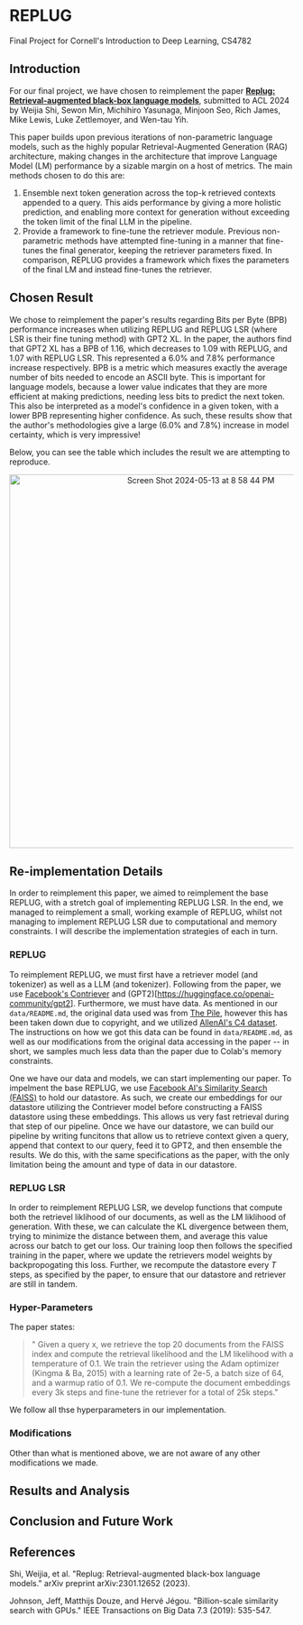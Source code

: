 # REPLUG
Final Project for Cornell's Introduction to Deep Learning, CS4782

## Introduction

For our final project, we have chosen to reimplement the paper [**Replug: Retrieval-augmented black-box language models**](https://arxiv.org/abs/2301.12652), submitted to ACL 2024 by Weijia Shi, Sewon Min, Michihiro Yasunaga, Minjoon Seo, Rich James, Mike Lewis, Luke Zettlemoyer, and Wen-tau Yih.

This paper builds upon previous iterations of non-parametric language models, such as the highly popular Retrieval-Augmented Generation (RAG) architecture, making changes in the architecture that improve Language Model (LM) performance by a sizable margin on a host of metrics. The main methods chosen to do this are:

1. Ensemble next token generation across the top-k retrieved contexts appended to a query. This aids performance by giving a more holistic prediction, and enabling more context for generation without exceeding the token limit of the final LLM in the pipeline.
2. Provide a framework to fine-tune the retriever module. Previous non-parametric methods have attempted fine-tuning in a manner that fine-tunes the final generator, keeping the retriever parameters fixed. In comparison, REPLUG provides a framework which fixes the parameters of the final LM and instead fine-tunes the retriever.

## Chosen Result

We chose to reimplement the paper's results regarding Bits per Byte (BPB) performance increases when utilizing REPLUG and REPLUG LSR (where LSR is their fine tuning method) with GPT2 XL. In the paper, the authors find that GPT2 XL has a BPB of 1.16, which decreases to 1.09 with REPLUG, and 1.07 with REPLUG LSR. This represented a 6.0% and 7.8% performance increase respectively. BPB is a metric which measures exactly the average number of bits needed to encode an ASCII byte. This is important for language models, because a lower value indicates that they are more efficient at making predictions, needing less bits to predict the next token. This also be interpreted as a model's confidence in a given token, with a lower BPB representing higher confidence. As such, these results show that the author's methodologies give a large (6.0% and 7.8%) increase in model certainty, which is very impressive! 

Below, you can see the table which includes the result we are attempting to reproduce.

<p align="center">
  <img width="663" alt="Screen Shot 2024-05-13 at 8 58 44 PM" src="https://github.com/SashaBoguraev/REPLUG/assets/52136865/ce661231-8270-44fe-8117-0b40289d73e4">
<p>
  
## Re-implementation Details

In order to reimplement this paper, we aimed to reimplement the base REPLUG, with a stretch goal of implementing REPLUG LSR. In the end, we managed to reimplement a small, working example of REPLUG, whilst not managing to implement REPLUG LSR due to computational and memory constraints. I will describe the implementation strategies of each in turn.

### REPLUG

To reimplement REPLUG, we must first have a retriever model (and tokenizer) as well as a LLM (and tokenizer). Following from the paper, we use [Facebook's Contriever](https://huggingface.co/facebook/contriever) and (GPT2)[https://huggingface.co/openai-community/gpt2]. Furthermore, we must have data. As mentioned in our `data/README.md`, the original data used was from [The Pile](https://pile.eleuther.ai/), however this has been taken down due to copyright, and we utilized [AllenAI's C4 dataset](https://huggingface.co/datasets/allenai/c4). The instructions on how we got this data can be found in `data/README.md`, as well as our modifications from the original data accessing in the paper -- in short, we samples much less data than the paper due to Colab's memory constraints.

One we have our data and models, we can start implementing our paper. To impelment the base REPLUG, we use [Facebook AI's Similarity Search (FAISS)](https://arxiv.org/abs/1702.08734) to hold our datastore. As such, we create our embeddings for our datastore utilizing the Contriever model before constructing a FAISS datastore using these embeddings. This allows us very fast retrieval during that step of our pipeline. Once we have our datastore, we can build our pipeline by writing funcitons that allow us to retrieve context given a query, append that context to our query, feed it to GPT2, and then ensemble the results. We do this, with the same specifications as the paper, with the only limitation being the amount and type of data in our datastore.

### REPLUG LSR 

In order to reimplement REPLUG LSR, we develop functions that compute both the retrievel liklihood of our documents, as well as the LM liklihood of generation. With these, we can calculate the KL divergence between them, trying to minimize the distance between them, and average this value across our batch to get our loss. Our training loop then follows the specified training in the paper, where we update the retrievers model weights by backpropogating this loss. Further, we recompute the datastore every _T_ steps, as specified by the paper, to ensure that our datastore and retriever are still in tandem.

### Hyper-Parameters

The paper states:

> " Given a query x, we retrieve the top 20 documents from the FAISS index and compute the retrieval likelihood and the LM likelihood with a temperature of 0.1. We train the retriever using the Adam optimizer (Kingma & Ba, 2015) with a learning rate of 2e-5, a batch size of 64, and a warmup ratio of 0.1. We re-compute the document embeddings every 3k steps and fine-tune the retriever for a total of 25k steps."

We follow all thse hyperparameters in our implementation.

### Modifications

Other than what is mentioned above, we are not aware of any other modifications we made.

## Results and Analysis

## Conclusion and Future Work

## References

Shi, Weijia, et al. "Replug: Retrieval-augmented black-box language models." arXiv preprint arXiv:2301.12652 (2023).

Johnson, Jeff, Matthijs Douze, and Hervé Jégou. "Billion-scale similarity search with GPUs." IEEE Transactions on Big Data 7.3 (2019): 535-547.
